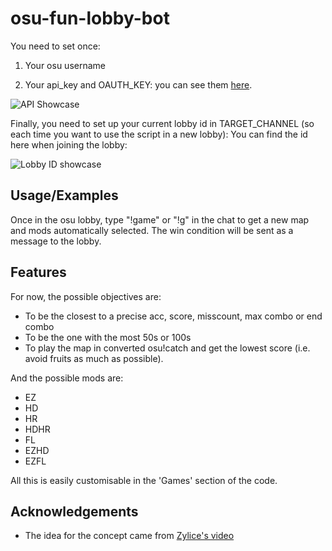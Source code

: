 
# osu-fun-lobby-bot

You need to set once:

1. Your osu username

2. Your api_key and OAUTH_KEY: you can see them  [here](https://osu.ppy.sh/p/api).

![API Showcase](https://github.com/azekyoo/osu-fun-lobby-bot/assets/157278523/2a37b642-2c0a-4905-b361-db95e466a864)


Finally, you need to set up your current lobby id in TARGET_CHANNEL (so each time you want to use the script in a new lobby):
You can find the id here when joining the lobby:

![Lobby ID showcase](https://github.com/azekyoo/osu-fun-lobby-bot/assets/157278523/2fb4fea2-39f4-4001-afb5-0a17dedaa348)



## Usage/Examples

Once in the osu lobby, type "!game" or "!g" in the chat to get a new map and mods automatically selected. The win condition will be sent as a message to the lobby.


## Features
For now, the possible objectives are:
- To be the closest to a precise acc, score, misscount, max combo or end combo
- To be the one with the most 50s or 100s
- To play the map in converted osu!catch and get the lowest score (i.e. avoid fruits as much as possible).

And the possible mods are:
- EZ
- HD
- HR
- HDHR
- FL
- EZHD
- EZFL

All this is easily customisable in the 'Games' section of the code.


## Acknowledgements

 - The idea for the concept came from [Zylice's video](https://youtu.be/BeDRyiKFuhc?si=7DZXhXegZtOpDxB2)

